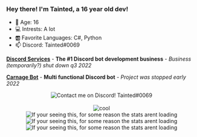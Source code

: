 ### Hey there! I'm Tainted, a 16 year old dev!
- 🔢 Age: 16
- 💻 Intrests: A lot
- 🆎 Favorite Languages: C#, Python
- 📫 Discord: Tainted#0069

[**Discord Services**](discordservices.biz) - **The #1 Discord bot development business** - *Business (temporarily?) shut down q3 2022*

[**Carnage Bot**](carnagebot.xyz) - **Multi functional Discord bot** - *Project was stopped early 2022*

<div align="center">
<img align="center" src="https://discord.c99.nl/widget/theme-2/523827341030457365.png" alt="Contact me on Discord! Tainted#0069">
  <br>
  <br>
  
<img align="center" src="https://activity-graph.herokuapp.com/graph?username=Tainted06&theme=react-dark" alt="cool">
  
<br>
<img align="center" src="https://github-readme-stats.vercel.app/api?username=Tainted06&show_icons=true&theme=tokyonight" alt="If your seeing this, for some reason the stats arent loading" />
<br>
<img align="center" src="https://github-readme-stats.vercel.app/api/top-langs/?username=Tainted06&layout=compact&theme=tokyonight" alt="If your seeing this, for some reason the stats arent loading" />
<br>
<img align="center" src="https://komarev.com/ghpvc/?username=Tainted06" alt="If your seeing this, for some reason the stats arent loading"/>
</div>
